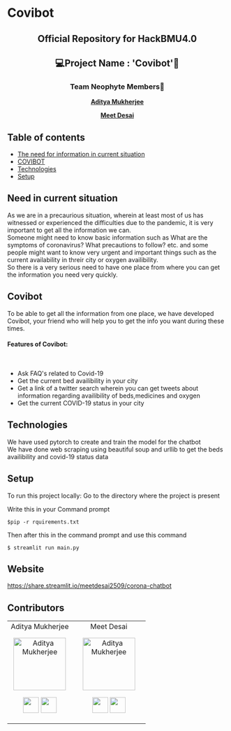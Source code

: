 # Covibot
<div align='center'>
  <h2>Official Repository for HackBMU4.0</h2>
  </div>
 
<div align="center">
  <h2>💻Project Name : 'Covibot'🤖</h2>
  
  <h3>Team Neophyte Members🤝</h3>
  
  <a href="https://github.com/asityamukherjee42"> **Aditya Mukherjee** </a>
  
  <a href="https://github.com/MEETDESAI2509"> **Meet Desai** </a>
</div>

## Table of contents
* [The need for information in current situation](#need-in-current-situation)
* [COVIBOT](#Covibot)
* [Technologies](#Technologies)
* [Setup](#Setup)

## Need in current situation
As we are in a precaurious situation, wherein at least most of us has witnessed or experienced the difficulties due to the pandemic, it is very important to get all the information we can.<br>
Someone might need to know basic information such as What are the symptoms of coronavirus? What precautions to follow? etc. and some people might want to know very urgent and important things such as the current availability in threir city or oxygen availibility.<br>
So there is a very serious need to have one place from where you can get the information you need very quickly.

	
## Covibot
To be able to get all the information from one place, we have developed Covibot, your friend who will help you to get the info you want during these times.<br>
<h4> Features of Covibot:</h4><br>
<ul>
<li>Ask FAQ's related to Covid-19</li>
<li>Get the current bed availibility in your city</li>
<li>Get a link of a twitter search wherein you can get tweets about information regarding availibility of beds,medicines and oxygen</li>
<li>Get the current COVID-19 status in your city</li>
</ul>

## Technologies
We have used pytorch to create and train the model for the chatbot<br>
We have done web scraping using beautiful soup and urllib to get the beds availibility and covid-19 status data	


## Setup
To run this project locally:
Go to the directory where the project is present

Write this in your Command prompt
```
$pip -r rquirements.txt

```

Then after this in the command prompt and use this command
```
$ streamlit run main.py
```
## Website
https://share.streamlit.io/meetdesai2509/corona-chatbot

 ## Contributors

<table>
<tr align="center">


<td>
Aditya Mukherjee

<p align="center">
<img src = "https://avatars.githubusercontent.com/adityamukherjee42"  height="120" alt="Aditya Mukherjee">
</p>
<p align="center">
<a href = "https://github.com/adityamukherjee42"><img src = "http://www.iconninja.com/files/241/825/211/round-collaboration-social-github-code-circle-network-icon.svg" width="36" height = "36"/></a>
<a href = "https://www.linkedin.com/in/aditya-mukherjee-817a17190/">
<img src = "http://www.iconninja.com/files/863/607/751/network-linkedin-social-connection-circular-circle-media-icon.svg" width="36" height="36"/>
</a>
</p>
</td>


<td>
<td>
Meet Desai

<p align="center">
<img src = "https://avatars.githubusercontent.com/MEETDESAI2509"  height="120" alt="Aditya Mukherjee">
</p>
<p align="center">
<a href = "https://github.com/MEETDESAI2509"><img src = "http://www.iconninja.com/files/241/825/211/round-collaboration-social-github-code-circle-network-icon.svg" width="36" height = "36"/></a>
<a href = "https://www.linkedin.com/in/meet-desai-86053918b/">
<img src = "http://www.iconninja.com/files/863/607/751/network-linkedin-social-connection-circular-circle-media-icon.svg" width="36" height="36"/>
</a>
</p>
</td>


<td>

  </table>
</tr>
  </table>

